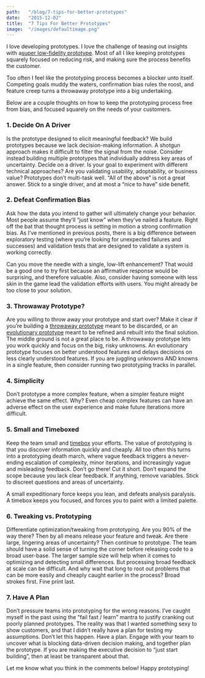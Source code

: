 ```yaml
---
path:	"/blog/7-tips-for-better-prototypes"
date:	"2015-12-02"
title:	"7 Tips For Better Prototypes"
image:	"/images/defaultimage.png"
---
```


I love developing prototypes. I love the challenge of teasing out insights with a[super low-fidelity prototype](http://www.smashingmagazine.com/2014/10/06/the-skeptics-guide-to-low-fidelity-prototyping/). Most of all I like keeping prototypes squarely focused on reducing risk, and making sure the process benefits the customer.

Too often I feel like the prototyping process becomes a blocker unto itself. Competing goals muddy the waters, confirmation bias rules the roost, and feature creep turns a throwaway prototype into a big undertaking.

Below are a couple thoughts on how to keep the prototyping process free from bias, and focused squarely on the needs of your customers.

### 1. Decide On A Driver

Is the prototype designed to elicit meaningful feedback? We build prototypes because we lack decision-making information. A shotgun approach makes it difficult to filter the signal from the noise. Consider instead building multiple prototypes that individually address key areas of uncertainty. Decide on a driver. Is your goal to experiment with different technical approaches? Are you validating usability, adoptability, or business value? Prototypes don’t multi-task well. “All of the above” is not a great answer. Stick to a single driver, and at most a “nice to have” side benefit.

### 2. Defeat Confirmation Bias

Ask how the data you intend to gather will ultimately change your behavior. Most people assume they’ll “just know” when they’ve nailed a feature. Right off the bat that thought process is setting in motion a strong confirmation bias. As I’ve mentioned in previous posts, there is a big difference between exploratory testing (where you’re looking for unexpected failures and successes) and validation tests that are designed to validate a system is working correctly.

Can you move the needle with a single, low-lift enhancement? That would be a good one to try first because an affirmative response would be surprising, and therefore valuable. Also, consider having someone with less skin in the game lead the validation efforts with users. You might already be too close to your solution.

### 3. Throwaway Prototype?

Are you willing to throw away your prototype and start over? Make it clear if you’re building a [throwaway prototype](http://blog.codinghorror.com/the-prototype-pitfall/) meant to be discarded, or an [evolutionary prototype](http://www.exforsys.com/career-center/project-management-life-cycle/the-evolutionary-prototyping-model.html) meant to be refined and rebuilt into the final solution. The middle ground is not a great place to be. A throwaway prototype lets you work quickly and focus on the big, risky unknowns. An evolutionary prototype focuses on better understood features and delays decisions on less clearly understood features. If you are juggling unknowns AND knowns in a single feature, then consider running two prototyping tracks in parallel.

### 4. Simplicity

Don’t prototype a more complex feature, when a simpler feature might achieve the same effect. Why? Even cheap complex features can have an adverse effect on the user experience and make future iterations more difficult.

### 5. Small and Timeboxed

Keep the team small and [timebox](http://www.techwell.com/2014/01/use-timeboxing-boost-your-efficiency) your efforts. The value of prototyping is that you discover information quickly and cheaply. All too often this turns into a prototyping death march, where vague feedback triggers a never-ending escalation of complexity, minor iterations, and increasingly vague and misleading feedback. Don’t go there! Cut it short. Don’t expand the scope because you lack clear feedback. If anything, remove variables. Stick to discreet questions and areas of uncertainty.

A small expeditionary force keeps you lean, and defeats analysis paralysis. A timebox keeps you focused, and forces you to paint with a limited palette.

### 6. Tweaking vs. Prototyping

Differentiate optimization/tweaking from prototyping. Are you 90% of the way there? Then by all means release your feature and tweak. Are there large, lingering areas of uncertainty? Then continue to prototype. The team should have a solid sense of turning the corner before releasing code to a broad user-base. The larger sample size will help when it comes to optimizing and detecting small differences. But processing broad feedback at scale can be difficult. And why wait that long to root out problems that can be more easily and cheaply caught earlier in the process? Broad strokes first. Fine print last.

### 7. Have A Plan

Don’t pressure teams into prototyping for the wrong reasons. I’ve caught myself in the past using the “fail fast / learn” mantra to justify cranking out poorly planned prototypes. The reality was that I wanted something sexy to show customers, and that I didn’t really have a plan for testing my assumptions. Don’t let this happen. Have a plan. Engage with your team to uncover what is blocking data-driven decision making, and together plan the prototype. If you are making the executive decision to “just start building”, then at least be transparent about that.

Let me know what you think in the comments below! Happy prototyping!

